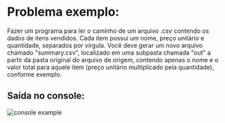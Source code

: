 # Problema exemplo:
Fazer um programa para ler o caminho de um arquivo .csv
contendo os dados de itens vendidos. Cada item possui um
nome, preço unitário e quantidade, separados por vírgula. Você
deve gerar um novo arquivo chamado "summary.csv", localizado
em uma subpasta chamada "out" a partir da pasta original do
arquivo de origem, contendo apenas o nome e o valor total para
aquele item (preço unitário multiplicado pela quantidade),
conforme exemplo.

## Saída no console:
![console example](https://github.com/user-attachments/assets/a5404975-4200-454c-a5c9-33b3abc9b6cf)

